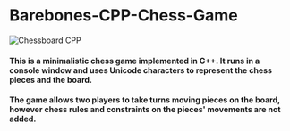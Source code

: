 # Barebones-CPP-Chess-Game
![Chessboard CPP](https://github.com/JunTan11/Barebones-CPP-Chess-Game/assets/125563451/f459ef19-e437-49e5-80f6-8c3521b53ac0)
#### This is a minimalistic chess game implemented in C++. It runs in a console window and uses Unicode characters to represent the chess pieces and the board. 
#### The game allows two players to take turns moving pieces on the board, however chess rules and constraints on the pieces' movements are not added.
